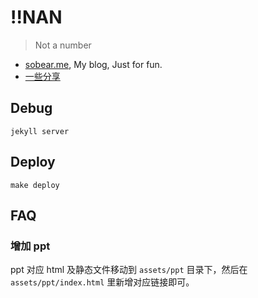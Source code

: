 # !!NAN

> Not a number

- [sobear.me](http://sobear.me), My blog, Just for fun.
- [一些分享](http://sobear.me/assets/ppt)

## Debug

```
jekyll server
```

## Deploy

```
make deploy
```

## FAQ

### 增加 ppt

ppt 对应 html 及静态文件移动到 `assets/ppt` 目录下，然后在 `assets/ppt/index.html` 里新增对应链接即可。

